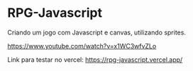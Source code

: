 # RPG-Javascript

Criando um jogo com Javascript e canvas, utilizando sprites.

[](https://i.pinimg.com/originals/ab/5a/ca/ab5aca0abdad2a15430ef58f2667f23a.jpg)
https://www.youtube.com/watch?v=x1WC3wfvZLo

Link para testar no vercel: https://rpg-javascript.vercel.app/

